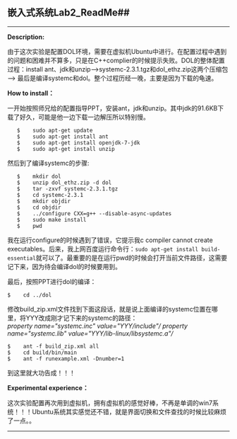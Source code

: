 
## 嵌入式系统Lab2_ReadMe##

* * *

**Description:**


   由于这次实验是配置DOL环境，需要在虚拟机Ubuntu中进行。在配置过程中遇到的问题和困难并不算多，只是在C++complier的时候提示失败。DOL的整体配置过程：install ant、jdk和unzip—>systemc-2.3.1.tgz和dol_ethz.zip这两个压缩包 —> 最后是编译systemc和dol。整个过程历经一晚，主要是因为下载的龟速。
   
**How to install：**


  一开始按照师兄给的配置指导PPT，安装ant，jdk和unzip。其中jdk的91.6KB下载了好久，可能是他一边下载一边解压所以特别慢。
```	
   $	sudo apt-get update
   $	sudo apt-get install ant
   $    sudo apt-get install openjdk-7-jdk
   $	sudo apt-get install unzip
```
   然后到了编译systemc的步骤:
```
   $	mkdir dol
   $	unzip dol_ethz.zip -d dol
   $	tar -zxvf systemc-2.3.1.tgz
   $	cd systemc-2.3.1
   $	mkdir objdir
   $	cd objdir
   $	../configure CXX=g++ --disable-async-updates
   $	sudo make install
   $	pwd
```
   我在运行configure的时候遇到了错误，它提示我c compiler cannot create executables。后来，我上网百度运行命令行：`sudo apt-get install build-essential`就可以了。最重要的是在运行pwd的时候会打开当前文件路径，这需要记下来，因为待会编译dol的时候要用到。
   
   最后，按照PPT进行dol的编译：
   ```
   $	cd ../dol
```
   修改build_zip.xml文件找到下面这段话，就是说上面编译的systemc位置在哪里，将YYY改成刚才记下来的systemc的路径：    
   *property name="systemc.inc" value="YYY/include"/*
   *property name="systemc.lib" value="YYY/lib-linux/libsystemc.a"/*
   ```
   $	ant -f build_zip.xml all
   $	cd build/bin/main
   $	ant -f runexample.xml -Dnumber=1
```
   到这里就大功告成！！！
   
**Experimental experience：**


   这次实验配置再次用到虚拟机，拥有虚拟机的感觉好棒，不再是单调的win7系统！！！Ubuntu系统其实感觉还不错，就是界面切换和文件查找的时候比较麻烦了一点。。


* * *


